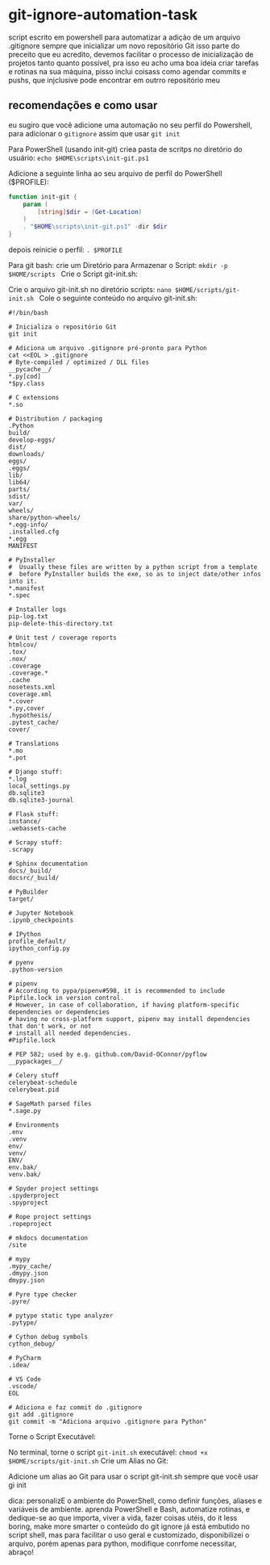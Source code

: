 # git-ignore-automation-task
script escrito em powershell para automatizar a adição de um arquivo .gitignore sempre que inicializar um novo repositório Git
isso parte do preceito que eu acredito, devemos facilitar o processo de inicialização de projetos tanto quanto possível, pra isso eu acho uma boa ideia criar tarefas e rotinas na sua máquina, pisso inclui coisass como agendar commits e pushs, que injclusive pode encontrar em outrro repositório meu

## recomendações e como usar
eu sugiro que você adicione uma automação no seu perfil do Powershell, para adicionar o `gitignore` assim que usar `git init`

Para PowerShell (usando init-git)
criea pasta de scritps no diretório do usuário:
`echo $HOME\scripts\init-git.ps1`

Adicione a seguinte linha ao seu arquivo de perfil do PowerShell ($PROFILE):
```Powershell
function init-git {
    param (
        [string]$dir = (Get-Location)
    )
    . "$HOME\scripts\init-git.ps1" -dir $dir
}
```
depois reinicie o perfil: `. $PROFILE`


Para git bash:
crie um Diretório para Armazenar o Script:
`mkdir -p $HOME/scripts
`
Crie o Script git-init.sh:

Crie o arquivo git-init.sh no diretório scripts:
`nano $HOME/scripts/git-init.sh
`
Cole o seguinte conteúdo no arquivo git-init.sh:
```
#!/bin/bash

# Inicializa o repositório Git
git init

# Adiciona um arquivo .gitignore pré-pronto para Python
cat <<EOL > .gitignore
# Byte-compiled / optimized / DLL files
__pycache__/
*.py[cod]
*$py.class

# C extensions
*.so

# Distribution / packaging
.Python
build/
develop-eggs/
dist/
downloads/
eggs/
.eggs/
lib/
lib64/
parts/
sdist/
var/
wheels/
share/python-wheels/
*.egg-info/
.installed.cfg
*.egg
MANIFEST

# PyInstaller
#  Usually these files are written by a python script from a template
#  before PyInstaller builds the exe, so as to inject date/other infos into it.
*.manifest
*.spec

# Installer logs
pip-log.txt
pip-delete-this-directory.txt

# Unit test / coverage reports
htmlcov/
.tox/
.nox/
.coverage
.coverage.*
.cache
nosetests.xml
coverage.xml
*.cover
*.py,cover
.hypothesis/
.pytest_cache/
cover/

# Translations
*.mo
*.pot

# Django stuff:
*.log
local_settings.py
db.sqlite3
db.sqlite3-journal

# Flask stuff:
instance/
.webassets-cache

# Scrapy stuff:
.scrapy

# Sphinx documentation
docs/_build/
docsrc/_build/

# PyBuilder
target/

# Jupyter Notebook
.ipynb_checkpoints

# IPython
profile_default/
ipython_config.py

# pyenv
.python-version

# pipenv
# According to pypa/pipenv#598, it is recommended to include Pipfile.lock in version control.
# However, in case of collaboration, if having platform-specific dependencies or dependencies
# having no cross-platform support, pipenv may install dependencies that don't work, or not
# install all needed dependencies.
#Pipfile.lock

# PEP 582; used by e.g. github.com/David-OConnor/pyflow
__pypackages__/

# Celery stuff
celerybeat-schedule
celerybeat.pid

# SageMath parsed files
*.sage.py

# Environments
.env
.venv
env/
venv/
ENV/
env.bak/
venv.bak/

# Spyder project settings
.spyderproject
.spyproject

# Rope project settings
.ropeproject

# mkdocs documentation
/site

# mypy
.mypy_cache/
.dmypy.json
dmypy.json

# Pyre type checker
.pyre/

# pytype static type analyzer
.pytype/

# Cython debug symbols
cython_debug/

# PyCharm
.idea/

# VS Code
.vscode/
EOL

# Adiciona e faz commit do .gitignore
git add .gitignore
git commit -m "Adiciona arquivo .gitignore para Python"
```
Torne o Script Executável:

No terminal, torne o script `git-init.sh` executável:
`chmod +x $HOME/scripts/git-init.sh`
Crie um Alias no Git:

Adicione um alias ao Git para usar o script git-init.sh sempre que você usar gi init

dica:
 personalizE o ambiente do PowerShell, como definir funções, aliases e variáveis de ambiente.
aprenda PowerShell e Bash, automatize rotinas, e dedique-se ao que importa, viver a vida, fazer coisas utéis, do it less boring, make more smarter
o conteúdo do git ignore já está embutido no script shell, mas para facilitar o uso geral e customizado, disponibilizei o arquivo, porém apenas para python, modifique conrfome necessitar, abraço!
